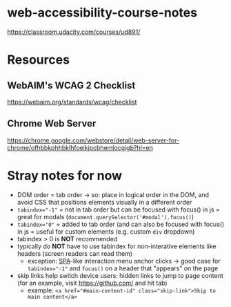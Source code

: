 # web-accessibility-course-notes
https://classroom.udacity.com/courses/ud891/

# Resources

## WebAIM's WCAG 2 Checklist
https://webaim.org/standards/wcag/checklist

## Chrome Web Server
https://chrome.google.com/webstore/detail/web-server-for-chrome/ofhbbkphhbklhfoeikjpcbhemlocgigb?hl=en

# Stray notes for now
* DOM order = tab order -> so: place in logical order in the DOM, and avoid CSS that positions elements visually in a different order
* `tabindex="-1"` = not in tab order but can be focused with focus() in js = great for modals (`document.querySelector('#modal').focus()`)
* `tabindex="0"` = added to tab order (and can also be focused with focus() in js = useful for custom elements (e.g. custom `div` dropdown)
* tabindex > 0 is **NOT** recommended
* typically do **NOT** have to use tabindex for non-interative elements like headers (screen readers can read them)
  * exception: [SPA](https://en.wikipedia.org/wiki/Single-page_application)-like interaction menu anchor clicks -> good case for `tabindex="-1"` and `focus()` on a header that "appears" on the page
* skip links help switch device users: hidden links to jump to page content (for an example, visit https://github.com/ and hit tab)
  * example: `<a href="#main-content-id" class="skip-link">Skip to main content</a>`
